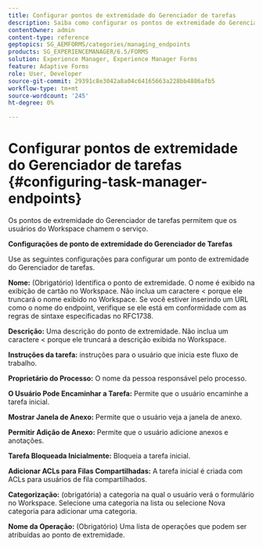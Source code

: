 ```yaml
---
title: Configurar pontos de extremidade do Gerenciador de tarefas
description: Saiba como configurar os pontos de extremidade do Gerenciador de tarefas para chamar o serviço. Configurações diferentes são necessárias para configurar os pontos de extremidade do Gerenciador de tarefas.
contentOwner: admin
content-type: reference
geptopics: SG_AEMFORMS/categories/managing_endpoints
products: SG_EXPERIENCEMANAGER/6.5/FORMS
solution: Experience Manager, Experience Manager Forms
feature: Adaptive Forms
role: User, Developer
source-git-commit: 29391c8e3042a8a04c64165663a228bb4886afb5
workflow-type: tm+mt
source-wordcount: '245'
ht-degree: 0%

---
```


# Configurar pontos de extremidade do Gerenciador de tarefas {#configuring-task-manager-endpoints}

Os pontos de extremidade do Gerenciador de tarefas permitem que os usuários do Workspace chamem o serviço.

**Configurações de ponto de extremidade do Gerenciador de Tarefas**

Use as seguintes configurações para configurar um ponto de extremidade do Gerenciador de tarefas.

**Nome:** (Obrigatório) Identifica o ponto de extremidade. O nome é exibido na exibição de cartão no Workspace. Não inclua um caractere &lt; porque ele truncará o nome exibido no Workspace. Se você estiver inserindo um URL como o nome do endpoint, verifique se ele está em conformidade com as regras de sintaxe especificadas no RFC1738.

**Descrição:** Uma descrição do ponto de extremidade. Não inclua um caractere &lt; porque ele truncará a descrição exibida no Workspace.

**Instruções da tarefa:** instruções para o usuário que inicia este fluxo de trabalho.

**Proprietário do Processo:** O nome da pessoa responsável pelo processo.

**O Usuário Pode Encaminhar a Tarefa:** Permite que o usuário encaminhe a tarefa inicial.

**Mostrar Janela de Anexo:** Permite que o usuário veja a janela de anexo.

**Permitir Adição de Anexo:** Permite que o usuário adicione anexos e anotações.

**Tarefa Bloqueada Inicialmente:** Bloqueia a tarefa inicial.

**Adicionar ACLs para Filas Compartilhadas:** A tarefa inicial é criada com ACLs para usuários de fila compartilhados.

**Categorização:** (obrigatória) a categoria na qual o usuário verá o formulário no Workspace. Selecione uma categoria na lista ou selecione Nova categoria para adicionar uma categoria.

**Nome da Operação:** (Obrigatório) Uma lista de operações que podem ser atribuídas ao ponto de extremidade.
